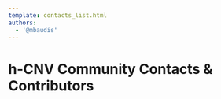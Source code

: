 ```yaml
---
template: contacts_list.html
authors:
  - '@mbaudis'
---
```


# h-CNV Community Contacts & Contributors

<object id="map" width="100%" height="500px" standby="loading data, please wait..." data="https://progenetix.org/services/geolocations?map_w_px=600&map_h_px=480&marker_type=marker&file=https://raw.githubusercontent.com/hcnv/hcnv.github.io/master/docs/contacts/people.tsv&debug=&output=map"></object>
